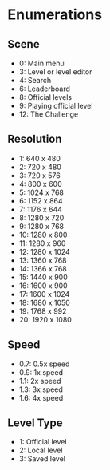 # Enumerations

## Scene
- 0: Main menu
- 3: Level or level editor
- 4: Search
- 6: Leaderboard
- 8: Official levels
- 9: Playing official level
- 12: The Challenge

## Resolution
- 1: 640 x 480
- 2: 720 x 480
- 3: 720 x 576
- 4: 800 x 600
- 5: 1024 x 768
- 6: 1152 x 864
- 7: 1176 x 644
- 8: 1280 x 720
- 9: 1280 x 768
- 10: 1280 x 800
- 11: 1280 x 960
- 12: 1280 x 1024
- 13: 1360 x 768
- 14: 1366 x 768
- 15: 1440 x 900
- 16: 1600 x 900
- 17: 1600 x 1024
- 18: 1680 x 1050
- 19: 1768 x 992
- 20: 1920 x 1080

## Speed
- 0.7: 0.5x speed
- 0.9: 1x speed
- 1.1: 2x speed
- 1.3: 3x speed
- 1.6: 4x speed

## Level Type
- 1: Official level
- 2: Local level
- 3: Saved level